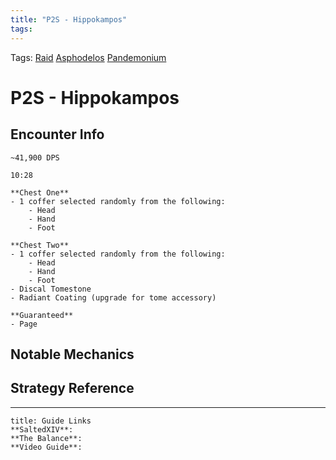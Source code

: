 ```yaml
---
title: "P2S - Hippokampos"
tags:
---
```

Tags: [Raid](Raid) [Asphodelos](Asphodelos.md) [Pandemonium](Pandemonium)

# P2S - Hippokampos

## Encounter Info

```ad-dps-check
~41,900 DPS
```
```ad-enrage
10:28
```
```ad-drops
**Chest One**
- 1 coffer selected randomly from the following:
	- Head
	- Hand
	- Foot
	
**Chest Two**
- 1 coffer selected randomly from the following:
	- Head
	- Hand
	- Foot
- Discal Tomestone
- Radiant Coating (upgrade for tome accessory)

**Guaranteed**
- Page
```

## Notable Mechanics


## Strategy Reference

---

```ad-info
title: Guide Links
**SaltedXIV**:
**The Balance**:
**Video Guide**:
```

